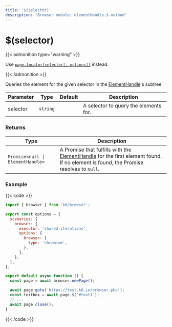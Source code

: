 ```yaml
---
title: '$(selector)'
description: 'Browser module: elementHandle.$ method'
---
```


# $(selector)

{{< admonition type="warning" >}}

Use [`page.locator(selector[, options])`](https://grafana.com/docs/k6/<K6_VERSION>/javascript-api/k6-browser/locator/) instead.

{{< /admonition >}}

Queries the element for the given selector in the [ElementHandle](https://grafana.com/docs/k6/<K6_VERSION>/javascript-api/k6-browser/elementhandle)'s subtree.

<TableWithNestedRows>

| Parameter | Type     | Default | Description                           |
| --------- | -------- | ------- | ------------------------------------- |
| selector  | `string` |         | A selector to query the elements for. |

</TableWithNestedRows>

### Returns

| Type                             | Description                                                                                                                                                                            |
| -------------------------------- | -------------------------------------------------------------------------------------------------------------------------------------------------------------------------------------- |
| `Promise<null \| ElementHandle>` | A Promise that fulfills with the [ElementHandle](https://grafana.com/docs/k6/<K6_VERSION>/javascript-api/k6-browser/elementhandle) for the first element found. If no element is found, the Promise resolves to `null`. |

### Example

{{< code >}}

```javascript
import { browser } from 'k6/browser';

export const options = {
  scenarios: {
    browser: {
      executor: 'shared-iterations',
      options: {
        browser: {
          type: 'chromium',
        },
      },
    },
  },
};

export default async function () {
  const page = await browser.newPage();

  await page.goto('https://test.k6.io/browser.php');
  const textbox = await page.$('#text1');
  // ...
  await page.close();
}
```

{{< /code >}}
